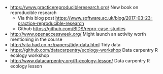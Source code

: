 - https://www.practicereproducibleresearch.org/ New book on reproducible research
    - Via this blog post https://www.software.ac.uk/blog/2017-03-23-practice-reproducible-research
    - Github https://github.com/BIDS/repro-case-studies
- http://www.openaccessweek.org/ Might launch an activity worth mentioning in the course
- http://vita.had.co.nz/papers/tidy-data.html Tidy data
- https://github.com/datacarpentry/ecology-workshop Data carpentry R ecology workshop
- http://www.datacarpentry.org/R-ecology-lesson/ Data carpentry R ecology lesson
